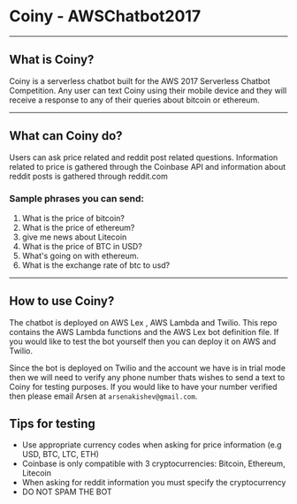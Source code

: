 # Coiny - AWSChatbot2017
___

##  What is Coiny?
Coiny is a serverless chatbot built for the AWS 2017 Serverless Chatbot Competition. Any user can text Coiny using their mobile device and they will receive a response to any of their queries about bitcoin or ethereum.
___
## What can Coiny do?
Users can ask price related and reddit post related questions. Information related to price is gathered through the Coinbase API and information about reddit posts is gathered through reddit.com
### Sample phrases you can send:
1. What is the price of bitcoin?
2. What is the price of ethereum?
3. give me news about Litecoin
3. What is the price of BTC in USD?
4. What's going on with ethereum.
5. What is the exchange rate of btc to usd?
___
## How to use Coiny?
The chatbot is deployed on AWS Lex , AWS Lambda and Twilio. This repo contains the AWS Lambda functions and the AWS Lex bot definition file. If you would like to test the bot yourself then you can deploy it on AWS and Twilio.

Since the bot is deployed on Twilio and the account we have is in trial mode then we will need to verify any phone number thats wishes to send a text to Coiny for testing purposes. If you would like to have your number verified then please email Arsen at `arsenakishev@gmail.com`.

## Tips for testing

- Use appropriate currency codes when asking for price information (e.g USD, BTC, LTC, ETH)
- Coinbase is only compatible with 3 cryptocurrencies: Bitcoin, Ethereum, Litecoin
- When asking for reddit information you must specify the cryptocurrency
- DO NOT SPAM THE BOT
